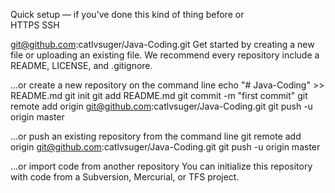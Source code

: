 Quick setup — if you’ve done this kind of thing before
or	
HTTPS
SSH

git@github.com:catlvsuger/Java-Coding.git
Get started by creating a new file or uploading an existing file. We recommend every repository include a README, LICENSE, and .gitignore.

…or create a new repository on the command line
echo "# Java-Coding" >> README.md
git init
git add README.md
git commit -m "first commit"
git remote add origin git@github.com:catlvsuger/Java-Coding.git
git push -u origin master

…or push an existing repository from the command line
git remote add origin git@github.com:catlvsuger/Java-Coding.git
git push -u origin master

…or import code from another repository
You can initialize this repository with code from a Subversion, Mercurial, or TFS project.
